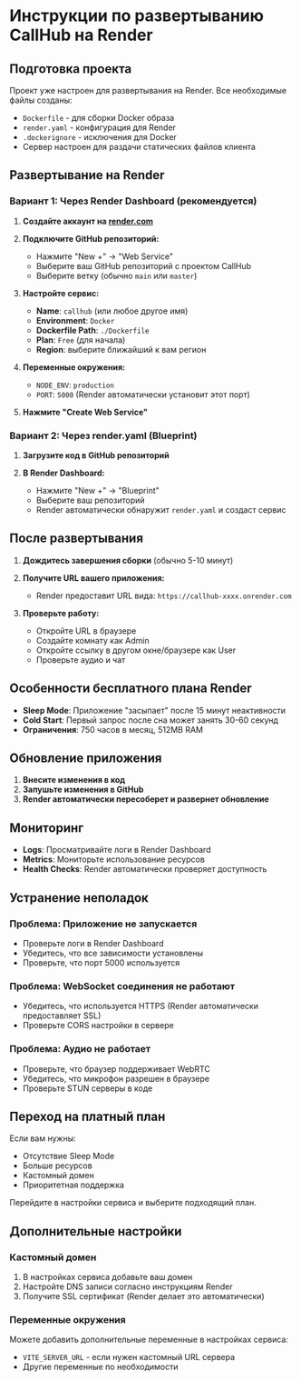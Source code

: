 # Инструкции по развертыванию CallHub на Render

## Подготовка проекта

Проект уже настроен для развертывания на Render. Все необходимые файлы созданы:

- `Dockerfile` - для сборки Docker образа
- `render.yaml` - конфигурация для Render
- `.dockerignore` - исключения для Docker
- Сервер настроен для раздачи статических файлов клиента

## Развертывание на Render

### Вариант 1: Через Render Dashboard (рекомендуется)

1. **Создайте аккаунт на [render.com](https://render.com)**

2. **Подключите GitHub репозиторий:**
   - Нажмите "New +" → "Web Service"
   - Выберите ваш GitHub репозиторий с проектом CallHub
   - Выберите ветку (обычно `main` или `master`)

3. **Настройте сервис:**
   - **Name**: `callhub` (или любое другое имя)
   - **Environment**: `Docker`
   - **Dockerfile Path**: `./Dockerfile`
   - **Plan**: `Free` (для начала)
   - **Region**: выберите ближайший к вам регион

4. **Переменные окружения:**
   - `NODE_ENV`: `production`
   - `PORT`: `5000` (Render автоматически установит этот порт)

5. **Нажмите "Create Web Service"**

### Вариант 2: Через render.yaml (Blueprint)

1. **Загрузите код в GitHub репозиторий**

2. **В Render Dashboard:**
   - Нажмите "New +" → "Blueprint"
   - Выберите ваш репозиторий
   - Render автоматически обнаружит `render.yaml` и создаст сервис

## После развертывания

1. **Дождитесь завершения сборки** (обычно 5-10 минут)

2. **Получите URL вашего приложения:**
   - Render предоставит URL вида: `https://callhub-xxxx.onrender.com`

3. **Проверьте работу:**
   - Откройте URL в браузере
   - Создайте комнату как Admin
   - Откройте ссылку в другом окне/браузере как User
   - Проверьте аудио и чат

## Особенности бесплатного плана Render

- **Sleep Mode**: Приложение "засыпает" после 15 минут неактивности
- **Cold Start**: Первый запрос после сна может занять 30-60 секунд
- **Ограничения**: 750 часов в месяц, 512MB RAM

## Обновление приложения

1. **Внесите изменения в код**
2. **Запушьте изменения в GitHub**
3. **Render автоматически пересоберет и развернет обновление**

## Мониторинг

- **Logs**: Просматривайте логи в Render Dashboard
- **Metrics**: Мониторьте использование ресурсов
- **Health Checks**: Render автоматически проверяет доступность

## Устранение неполадок

### Проблема: Приложение не запускается
- Проверьте логи в Render Dashboard
- Убедитесь, что все зависимости установлены
- Проверьте, что порт 5000 используется

### Проблема: WebSocket соединения не работают
- Убедитесь, что используется HTTPS (Render автоматически предоставляет SSL)
- Проверьте CORS настройки в сервере

### Проблема: Аудио не работает
- Проверьте, что браузер поддерживает WebRTC
- Убедитесь, что микрофон разрешен в браузере
- Проверьте STUN серверы в коде

## Переход на платный план

Если вам нужны:
- Отсутствие Sleep Mode
- Больше ресурсов
- Кастомный домен
- Приоритетная поддержка

Перейдите в настройки сервиса и выберите подходящий план.

## Дополнительные настройки

### Кастомный домен
1. В настройках сервиса добавьте ваш домен
2. Настройте DNS записи согласно инструкциям Render
3. Получите SSL сертификат (Render делает это автоматически)

### Переменные окружения
Можете добавить дополнительные переменные в настройках сервиса:
- `VITE_SERVER_URL` - если нужен кастомный URL сервера
- Другие переменные по необходимости
